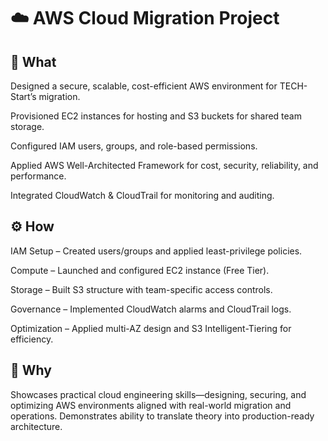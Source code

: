 # ☁️ AWS Cloud Migration Project
## 🧩 What

Designed a secure, scalable, cost-efficient AWS environment for TECH-Start’s migration.

Provisioned EC2 instances for hosting and S3 buckets for shared team storage.

Configured IAM users, groups, and role-based permissions.

Applied AWS Well-Architected Framework for cost, security, reliability, and performance.

Integrated CloudWatch & CloudTrail for monitoring and auditing.

## ⚙️ How

IAM Setup – Created users/groups and applied least-privilege policies.

Compute – Launched and configured EC2 instance (Free Tier).

Storage – Built S3 structure with team-specific access controls.

Governance – Implemented CloudWatch alarms and CloudTrail logs.

Optimization – Applied multi-AZ design and S3 Intelligent-Tiering for efficiency.

## 🎯 Why

Showcases practical cloud engineering skills—designing, securing, and optimizing AWS environments aligned with real-world migration and operations. Demonstrates ability to translate theory into production-ready architecture.
